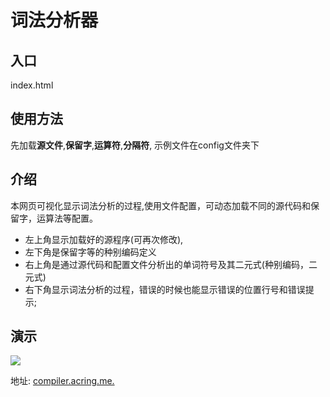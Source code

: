# 词法分析器

## 入口

index.html



## 使用方法

先加载**源文件**,**保留字**,**运算符**,**分隔符**, 示例文件在config文件夹下



## 介绍

本网页可视化显示词法分析的过程,使用文件配置，可动态加载不同的源代码和保留字，运算法等配置。

- 左上角显示加载好的源程序(可再次修改), 
- 左下角是保留字等的种别编码定义
- 右上角是通过源代码和配置文件分析出的单词符号及其二元式(种别编码，二元式)
- 右下角显示词法分析的过程，错误的时候也能显示错误的位置行号和错误提示;



## 演示

![](F:\各种作业\实验作业\编译原理\compiler\lexical-analysis\lex_1.png)



地址: [compiler.acring.me.](http://compiler.acring.me.)